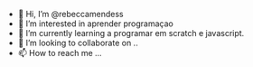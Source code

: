 - 👋 Hi, I’m @rebeccamendess
- 👀 I’m interested in  aprender programaçao
- 🌱 I’m currently learning  a programar em scratch e javascript.
- 💞️ I’m looking to collaborate on ..
- 📫 How to reach me ...

<!---
rebeccamendess/rebeccamendess is a ✨ special ✨ repository because its `README.md` (this file) appears on your GitHub profile.
You can click the Preview link to take a look at your changes.
--->
